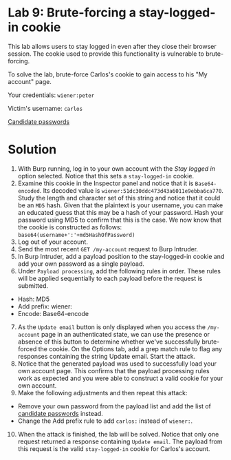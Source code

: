 # Lab 9: Brute-forcing a stay-logged-in cookie
This lab allows users to stay logged in even after they close their browser session. The cookie used to provide this functionality is vulnerable to brute-forcing.

To solve the lab, brute-force Carlos's cookie to gain access to his "My account" page.

Your credentials: `wiener:peter`

Victim's username: `carlos`

[Candidate passwords](https://portswigger.net/web-security/authentication/auth-lab-passwords)

# Solution
1. With Burp running, log in to your own account with the *Stay logged in* option selected. Notice that this sets a `stay-logged-in` cookie.
2. Examine this cookie in the Inspector panel and notice that it is `Base64-encoded`. Its decoded value is `wiener:51dc30ddc473d43a6011e9ebba6ca770`. Study the length and character set of this string and notice that it could be an `MD5` hash. Given that the plaintext is your username, you can make an educated guess that this may be a hash of your password. Hash your password using MD5 to confirm that this is the case. We now know that the cookie is constructed as follows: `base64(username+':'+md5HashOfPassword)`
3. Log out of your account.
4. Send the most recent `GET /my-account` request to Burp Intruder.
5. In Burp Intruder, add a payload position to the stay-logged-in cookie and add your own password as a single payload.
6. Under `Payload processing`, add the following rules in order. These rules will be applied sequentially to each payload before the request is submitted.
- Hash: MD5
- Add prefix: wiener:
- Encode: Base64-encode
7. As the `Update email` button is only displayed when you access the `/my-account` page in an authenticated state, we can use the presence or absence of this button to determine whether we've successfully brute-forced the cookie. On the Options tab, add a grep match rule to flag any responses containing the string Update email. Start the attack.
8. Notice that the generated payload was used to successfully load your own account page. This confirms that the payload processing rules work as expected and you were able to construct a valid cookie for your own account.
9. Make the following adjustments and then repeat this attack:
- Remove your own password from the payload list and add the list of [candidate passwords](https://portswigger.net/web-security/authentication/auth-lab-passwords) instead.
- Change the Add prefix rule to add `carlos:` instead of `wiener:`.
10. When the attack is finished, the lab will be solved. Notice that only one request returned a response containing `Update email`. The payload from this request is the valid `stay-logged-in` cookie for Carlos's account.
